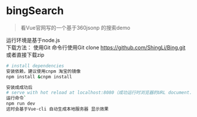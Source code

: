 # bingSearch

>看Vue官网写的一个基于360jsonp 的搜索demo

运行环境是基于node.js  
下载方法：
	使用Git 
  命令行使用Git clone https://github.com/ShingLi/Bing.git
	或者直接下载zip
``` bash
# install dependencies 
安装依赖，建议使用cnpm 淘宝的镜像  
npm install &cnpm install 

安装成成功后
# serve with hot reload at localhost:8080（成功运行时浏览器的URL document.url=>）
运行命令`
npm run dev
这时会基于Vue-cli 自动生成本地服务器 显示效果

```
